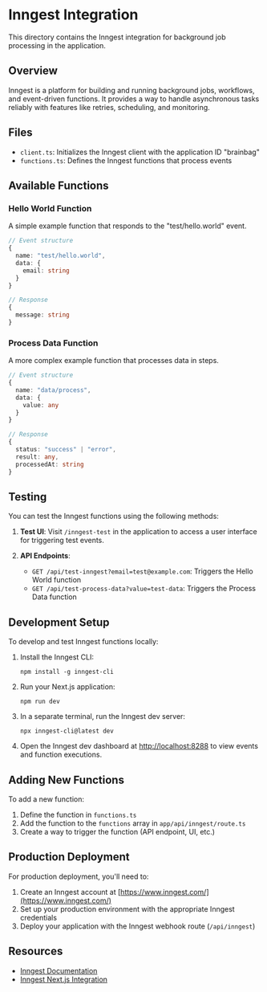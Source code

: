 # Inngest Integration

This directory contains the Inngest integration for background job processing in the application.

## Overview

Inngest is a platform for building and running background jobs, workflows, and event-driven functions. It provides a way to handle asynchronous tasks reliably with features like retries, scheduling, and monitoring.

## Files

- `client.ts`: Initializes the Inngest client with the application ID "brainbag"
- `functions.ts`: Defines the Inngest functions that process events

## Available Functions

### Hello World Function

A simple example function that responds to the "test/hello.world" event.

```typescript
// Event structure
{
  name: "test/hello.world",
  data: {
    email: string
  }
}

// Response
{
  message: string
}
```

### Process Data Function

A more complex example function that processes data in steps.

```typescript
// Event structure
{
  name: "data/process",
  data: {
    value: any
  }
}

// Response
{
  status: "success" | "error",
  result: any,
  processedAt: string
}
```

## Testing

You can test the Inngest functions using the following methods:

1. **Test UI**: Visit `/inngest-test` in the application to access a user interface for triggering test events.

2. **API Endpoints**:
   - `GET /api/test-inngest?email=test@example.com`: Triggers the Hello World function
   - `GET /api/test-process-data?value=test-data`: Triggers the Process Data function

## Development Setup

To develop and test Inngest functions locally:

1. Install the Inngest CLI:
   ```
   npm install -g inngest-cli
   ```

2. Run your Next.js application:
   ```
   npm run dev
   ```

3. In a separate terminal, run the Inngest dev server:
   ```
   npx inngest-cli@latest dev
   ```

4. Open the Inngest dev dashboard at [http://localhost:8288](http://localhost:8288) to view events and function executions.

## Adding New Functions

To add a new function:

1. Define the function in `functions.ts`
2. Add the function to the `functions` array in `app/api/inngest/route.ts`
3. Create a way to trigger the function (API endpoint, UI, etc.)

## Production Deployment

For production deployment, you'll need to:

1. Create an Inngest account at [https://www.inngest.com/](https://www.inngest.com/)
2. Set up your production environment with the appropriate Inngest credentials
3. Deploy your application with the Inngest webhook route (`/api/inngest`)

## Resources

- [Inngest Documentation](https://www.inngest.com/docs)
- [Inngest Next.js Integration](https://www.inngest.com/docs/sdk/serve-and-deploy/nextjs)